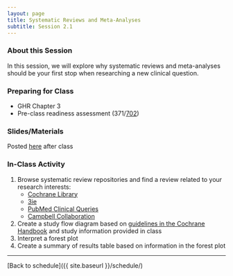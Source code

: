 ```yaml
---
layout: page
title: Systematic Reviews and Meta-Analyses
subtitle: Session 2.1
---
```


### About this Session

In this session, we will explore why systematic reviews and meta-analyses should be your first stop when researching a new clinical question.

### Preparing for Class

* GHR Chapter 3
* Pre-class readiness assessment (371/[702](https://sakai.duke.edu/samigo-app/servlet/Login?id=6c32d459-89fb-4545-b333-cd786e86aca11504617919002
))

### Slides/Materials

Posted [here](https://drive.google.com/drive/folders/0Bxn_jkXZ1lxuVklQakF4MjZGSDQ?usp=sharing) after class

### In-Class Activity

1. Browse systematic review repositories and find a review related to your research interests:
	* [Cochrane Library](http://www.cochranelibrary.com/)
	* [3ie](http://www.3ieimpact.org/en/evidence/systematic-reviews/)
	* [PubMed Clinical Queries](https://www.ncbi.nlm.nih.gov/pubmed/clinical)
	* [Campbell Collaboration](https://www.campbellcollaboration.org/)
2. Create a study flow diagram based on [guidelines in the Cochrane Handbook](http://handbook-5-1.cochrane.org/chapter_11/11_2_1_study_flow_diagram.htm) and study information provided in class
3. Interpret a forest plot
4. Create a summary of results table based on information in the forest plot

* * *

[Back to schedule]({{ site.baseurl }}/schedule/)